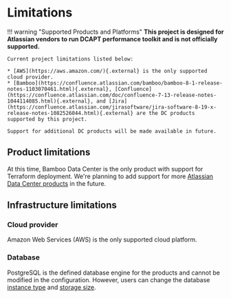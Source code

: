 # Limitations

!!! warning "Supported Products and Platforms"
    **This project is designed for Atlassian vendors to run DCAPT performance toolkit and is not officially supported.**

    Current project limitations listed below:

    * [AWS](https://aws.amazon.com/){.external} is the only supported cloud provider.
    * [Bamboo](https://confluence.atlassian.com/bamboo/bamboo-8-1-release-notes-1103070461.html){.external}, [Confluence](https://confluence.atlassian.com/doc/confluence-7-13-release-notes-1044114085.html){.external}, and [Jira](https://confluence.atlassian.com/jirasoftware/jira-software-8-19-x-release-notes-1082526044.html){.external} are the DC products supported by this project.

    Support for additional DC products will be made available in future.

## Product limitations

At this time, Bamboo Data Center is the only product with support for Terraform deployment. 
We're planning to add support for more [Atlassian Data Center products](https://atlassian.github.io/data-center-helm-charts/) in the future. 

## Infrastructure limitations

### Cloud provider

Amazon Web Services (AWS) is the only supported cloud platform.

### Database

PostgreSQL is the defined database engine for the products and cannot be modified in the configuration. However, users can change the database [instance type](../userguide/configuration/CONFIGURATION.md#database-instance-class) and [storage size](../userguide/configuration/CONFIGURATION.md#database-allocated-storage).
